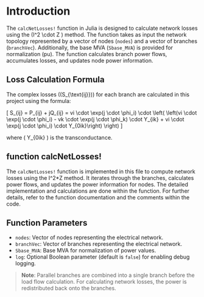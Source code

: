 # Introduction
The `calcNetLosses!` function in Julia is designed to calculate network losses using the \(I^2 \cdot Z \)
 method. The function takes as input the network topology represented by a vector of nodes (`nodes`) and a vector of branches (`branchVec`). Additionally, the base MVA (`Sbase_MVA`) is provided for normalization (pu). The function calculates branch power flows, accumulates losses, and updates node power information.

## Loss Calculation Formula
The complex losses (\(S_{\text{ij}}\)) for each branch are calculated in this project using the formula:

\[ S_{ij} = P_{ij} + jQ_{ij} = vi \cdot \exp(j \cdot \phi_i) \cdot \left( \left(vi \cdot \exp(j \cdot \phi_i) - vk \cdot \exp(j \cdot \phi_k) \cdot Y_{ik} + vi \cdot \exp(j \cdot \phi_i) \cdot Y_{0ik}\right) \right) \]

where \( Y_{0ik} \) is the transconductance.


## function calcNetLosses!
The `calcNetLosses!` function is implemented in this file to compute network losses using the I^2*Z method. It iterates through the branches, calculates power flows, and updates the power information for nodes. The detailed implementation and calculations are done within the function. For further details, refer to the function documentation and the comments within the code.

## Function Parameters
- `nodes`: Vector of nodes representing the electrical network.
- `branchVec`: Vector of branches representing the electrical network.
- `Sbase_MVA`: Base MVA for normalization of power values.
- `log`: Optional Boolean parameter (default is `false`) for enabling debug logging.

>**Note**:
Parallel branches are combined into a single branch before the load flow calculation. For calculating network losses, the power is redistributed back onto the branches.
